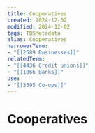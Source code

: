 ```yaml
---
title: Cooperatives
created: 2024-12-02
modified: 2024-12-02
tags: TBSMetadata
alias: Cooperatives
narrowerTerm:
- "[[2589 Businesses]]"
relatedTerm:
- "[[4436 Credit unions]]"
- "[[1866 Banks]]"
use:
- "[[3395 Co-ops]]"
---
```

# Cooperatives
